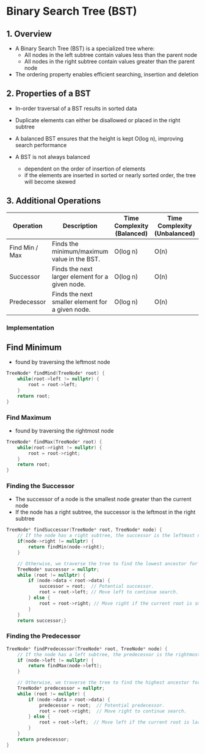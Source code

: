 # Binary Search Tree (BST)

## 1. Overview

- A Binary Search Tree (BST) is a specialized tree where:
  - All nodes in the left subtree contain values less than the parent node
  - All nodes in the right subtree contain values greater than the parent node
- The ordering property enables efficient searching, insertion and deletion

## 2. Properties of a BST

- In-order traversal of a BST results in sorted data
- Duplicate elements can either be disallowed or placed in the right subtree
- A balanced BST ensures that the height is kept O(log n), improving search performance

- A BST is not always balanced
    - dependent on the order of insertion of elements
    - if the elements are inserted in sorted or nearly sorted order, the tree will become skewed

## 3. Additional Operations


| **Operation**   | **Description**                                      | **Time Complexity (Balanced)** | **Time Complexity (Unbalanced)** | **Space Complexity** |
|-----------------|------------------------------------------------------|--------------------------------|----------------------------------|----------------------|
| Find Min / Max  | Finds the minimum/maximum value in the BST.          | O(log n)                       | O(n)                            | O(log n)             |
| Successor       | Finds the next larger element for a given node.      | O(log n)                       | O(n)                            | O(log n)             |
| Predecessor     | Finds the next smaller element for a given node.     | O(log n)                       | O(n)                            | O(log n)             |


### Implementation

## Find Minimum
- found by traversing the leftmost node
```cpp
TreeNode* findMind(TreeNode* root) {
    while(root->left != nullptr) {
        root = root->left;
    }
    return root;
}
```

### Find Maximum
- found by traversing the rightmost node
```cpp
TreeNode* findMax(TreeNode* root) {
    while(root->right != nullptr) {
        root = root->right;
    }
    return root;
}
```

### Finding the Successor
- The successor of a node is the smallest node greater than the current node
- If the node has a right subtree, the successor is the leftmost in the right subtree

```cpp
TreeNode* findSuccessor(TreeNode* root, TreeNode* node) {
    // If the node has a right subtree, the successor is the leftmost node in that subtree
    if(node->right != nullptr) {
        return findMin(node->right);
    }

    // Otherwise, we traverse the tree to find the lowest ancestor for which the node lies in the left subtree
    TreeNode* successor = nullptr;
    while (root != nullptr) {
        if (node->data < root->data) {
            successor = root;  // Potential successor.
            root = root->left; // Move left to continue search.
        } else {
            root = root->right; // Move right if the current root is smaller or equal.
        }
    }
    return successor;}
```

### Finding the Predecessor
```cpp
TreeNode* findPredecessor(TreeNode* root, TreeNode* node) {
    // If the node has a left subtree, the predecessor is the rightmost node in that subtree
    if (node->left != nullptr) {
        return findMax(node->left);
    }

    // Otherwise, we traverse the tree to find the highest ancestor for which the node lies in the right subtree
    TreeNode* predecessor = nullptr;
    while (root != nullptr) {
        if (node->data > root->data) {
            predecessor = root;  // Potential predecessor.
            root = root->right;  // Move right to continue search.
        } else {
            root = root->left;  // Move left if the current root is larger or equal.
        }
    }
    return predecessor;
}
```